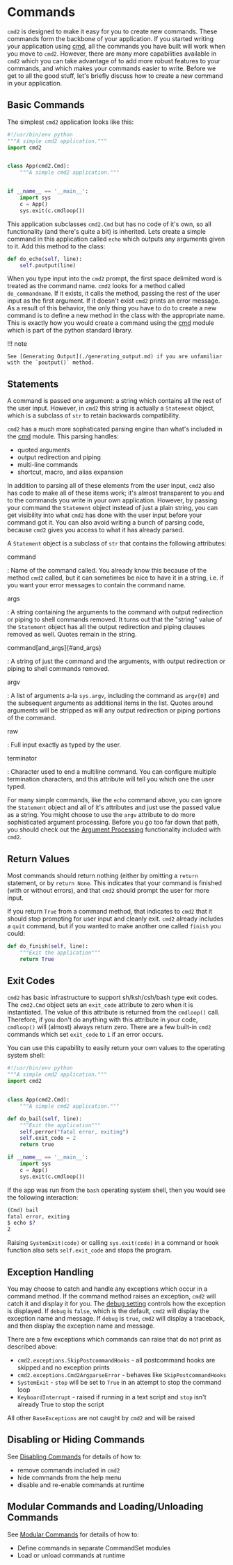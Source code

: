 # Commands

`cmd2` is designed to make it easy for you to create new commands. These commands form the backbone of your application. If you started writing your application using [cmd](https://docs.python.org/3/library/cmd.html), all the commands you have built will work when you move to `cmd2`. However, there are many more capabilities available in `cmd2` which you can take advantage of to add more robust features to your commands, and which makes your commands easier to write. Before we get to all the good stuff, let's briefly discuss how to create a new command in your application.

## Basic Commands

The simplest `cmd2` application looks like this:

```py
#!/usr/bin/env python
"""A simple cmd2 application."""
import cmd2


class App(cmd2.Cmd):
    """A simple cmd2 application."""


if __name__ == '__main__':
    import sys
    c = App()
    sys.exit(c.cmdloop())
```

This application subclasses `cmd2.Cmd` but has no code of it's own, so all functionality (and there's quite a bit) is inherited. Lets create a simple command in this application called `echo` which outputs any arguments given to it. Add this method to the class:

```py
def do_echo(self, line):
    self.poutput(line)
```

When you type input into the `cmd2` prompt, the first space delimited word is treated as the command name. `cmd2` looks for a method called `do_commandname`. If it exists, it calls the method, passing the rest of the user input as the first argument. If it doesn't exist `cmd2` prints an error message. As a result of this behavior, the only thing you have to do to create a new command is to define a new method in the class with the appropriate name. This is exactly how you would create a command using the [cmd](https://docs.python.org/3/library/cmd.html) module which is part of the python standard library.

!!! note

    See [Generating Output](./generating_output.md) if you are unfamiliar with the `poutput()` method.

## Statements

A command is passed one argument: a string which contains all the rest of the user input. However, in `cmd2` this string is actually a `Statement` object, which is a subclass of `str` to retain backwards compatibility.

`cmd2` has a much more sophsticated parsing engine than what's included in the [cmd](https://docs.python.org/3/library/cmd.html) module. This parsing handles:

- quoted arguments
- output redirection and piping
- multi-line commands
- shortcut, macro, and alias expansion

In addition to parsing all of these elements from the user input, `cmd2` also has code to make all of these items work; it's almost transparent to you and to the commands you write in your own application. However, by passing your command the `Statement` object instead of just a plain string, you can get visibility into what `cmd2` has done with the user input before your command got it. You can also avoid writing a bunch of parsing code, because `cmd2` gives you access to what it has already parsed.

A `Statement` object is a subclass of `str` that contains the following attributes:

command

: Name of the command called. You already know this because of the method `cmd2` called, but it can sometimes be nice to have it in a string, i.e. if you want your error messages to contain the command name.

args

: A string containing the arguments to the command with output redirection or piping to shell commands removed. It turns out that the "string" value of the `Statement` object has all the output redirection and piping clauses removed as well. Quotes remain in the string.

command[and_args]{#and_args}

: A string of just the command and the arguments, with output redirection or piping to shell commands removed.

argv

: A list of arguments a-la `sys.argv`, including the command as `argv[0]` and the subsequent arguments as additional items in the list. Quotes around arguments will be stripped as will any output redirection or piping portions of the command.

raw

: Full input exactly as typed by the user.

terminator

: Character used to end a multiline command. You can configure multiple termination characters, and this attribute will tell you which one the user typed.

For many simple commands, like the `echo` command above, you can ignore the `Statement` object and all of it's attributes and just use the passed value as a string. You might choose to use the `argv` attribute to do more sophisticated argument processing. Before you go too far down that path, you should check out the [Argument Processing](./argument_processing.md) functionality included with `cmd2`.

## Return Values

Most commands should return nothing (either by omitting a `return` statement, or by `return None`. This indicates that your command is finished (with or without errors), and that `cmd2` should prompt the user for more input.

If you return `True` from a command method, that indicates to `cmd2` that it should stop prompting for user input and cleanly exit. `cmd2` already includes a `quit` command, but if you wanted to make another one called `finish` you could:

```py
def do_finish(self, line):
    """Exit the application"""
    return True
```

## Exit Codes

`cmd2` has basic infrastructure to support sh/ksh/csh/bash type exit codes. The `cmd2.Cmd` object sets an `exit_code` attribute to zero when it is instantiated. The value of this attribute is returned from the `cmdloop()` call. Therefore, if you don't do anything with this attribute in your code, `cmdloop()` will (almost) always return zero. There are a few built-in `cmd2` commands which set `exit_code` to `1` if an error occurs.

You can use this capability to easily return your own values to the operating system shell:

```py
#!/usr/bin/env python
"""A simple cmd2 application."""
import cmd2


class App(cmd2.Cmd):
    """A simple cmd2 application."""

def do_bail(self, line):
    """Exit the application"""
    self.perror("fatal error, exiting")
    self.exit_code = 2
    return true

if __name__ == '__main__':
    import sys
    c = App()
    sys.exit(c.cmdloop())
```

If the app was run from the `bash` operating system shell, then you would see the following interaction:

```sh
(Cmd) bail
fatal error, exiting
$ echo $?
2
```

Raising `SystemExit(code)` or calling `sys.exit(code)` in a command or hook function also sets `self.exit_code` and stops the program.

## Exception Handling

You may choose to catch and handle any exceptions which occur in a command method. If the command method raises an exception, `cmd2` will catch it and display it for you. The [debug setting](./settings.md#debug) controls how the exception is displayed. If `debug` is `false`, which is the default, `cmd2` will display the exception name and message. If `debug` is `true`, `cmd2` will display a traceback, and then display the exception name and message.

There are a few exceptions which commands can raise that do not print as described above:

- `cmd2.exceptions.SkipPostcommandHooks` - all postcommand hooks are skipped and no exception prints
- `cmd2.exceptions.Cmd2ArgparseError` - behaves like `SkipPostcommandHooks`
- `SystemExit` - `stop` will be set to `True` in an attempt to stop the command loop
- `KeyboardInterrupt` - raised if running in a text script and `stop` isn't already True to stop the script

All other `BaseExceptions` are not caught by `cmd2` and will be raised

## Disabling or Hiding Commands

See [Disabling Commands](./disable_commands.md) for details of how to:

- remove commands included in `cmd2`
- hide commands from the help menu
- disable and re-enable commands at runtime

## Modular Commands and Loading/Unloading Commands

See [Modular Commands](./modular_commands.md) for details of how to:

- Define commands in separate CommandSet modules
- Load or unload commands at runtime
